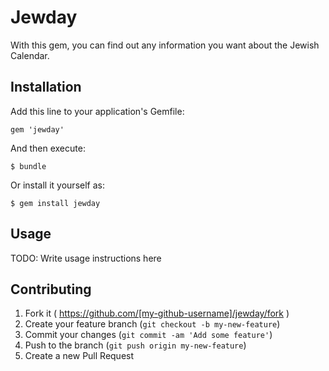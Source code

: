 # Jewday

With this gem, you can find out any information you want about the Jewish Calendar.

## Installation

Add this line to your application's Gemfile:

    gem 'jewday'

And then execute:

    $ bundle

Or install it yourself as:

    $ gem install jewday

## Usage

TODO: Write usage instructions here

## Contributing

1. Fork it ( https://github.com/[my-github-username]/jewday/fork )
2. Create your feature branch (`git checkout -b my-new-feature`)
3. Commit your changes (`git commit -am 'Add some feature'`)
4. Push to the branch (`git push origin my-new-feature`)
5. Create a new Pull Request
